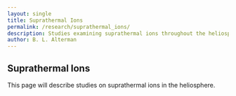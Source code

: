```yaml
---
layout: single
title: Suprathermal Ions
permalink: /research/suprathermal_ions/
description: Studies examining suprathermal ions throughout the heliosphere.
author: B. L. Alterman
---
```


## Suprathermal Ions

This page will describe studies on suprathermal ions in the heliosphere.
